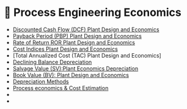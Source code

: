 # 🧪 Process Engineering Economics
- [Discounted Cash Flow (DCF)  Plant Design and Economics ](https://youtube.com/shorts/DBS0UibUWDc)
- [Payback Period (PBP) Plant Design and Economics](https://youtube.com/shorts/NDpr4vij8ug)
- [Rate of Return ROR Plant Design and Economics](https://youtube.com/shorts/0dkXarYeC3o)
- [Cost Indices Plant Design and Economics](https://youtube.com/shorts/xJNuqMuSj-Y)
- [Total Annualized Cost (TAC) Plant Design and Economics]
- [Declining Balance Depreciation](https://youtube.com/shorts/NWtDgwFZtpY)
- [Salvage Value (SV):Plant Economics Depreciation](https://youtube.com/shorts/CwGnAUQ3mXg)
- [Book Value (BV): Plant Design and Economics](https://youtube.com/shorts/0GHa4Zuj5lw)
- [Depreciation Methods ](https://youtube.com/shorts/7vGUeJZteSI)
- [Process economics & Cost Estimation ](https://youtube.com/shorts/vHF8SOSxcdk)
- 
- 


